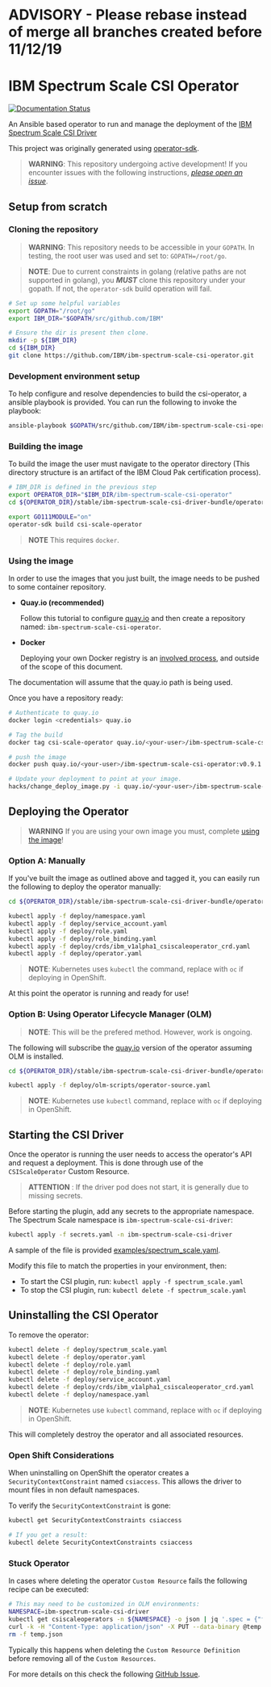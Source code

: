 # ADVISORY - Please rebase instead of merge all branches created before 11/12/19

# IBM Spectrum Scale CSI Operator

[![Documentation Status](https://readthedocs.org/projects/ibm-spectrum-scale-csi-operator/badge/?version=latest)](https://ibm-spectrum-scale-csi-operator.readthedocs.io/en/latest/?badge=latest)

An Ansible based operator to run and manage the deployment of the 
[IBM Spectrum Scale CSI Driver](https://github.com/IBM/ibm-spectrum-scale-csi-driver)

This project was originally generated using [operator-sdk](https://github.com/operator-framework/operator-sdk).

> **WARNING**: This repository undergoing active development! If you encounter issues with the following instructions, [_please open an issue_](https://github.com/IBM/ibm-spectrum-scale-csi-operator/issues).

## Setup from scratch

### Cloning the repository

> **WARNING**: This repository needs to be accessible in your `GOPATH`. In testing, the root user was used and set to: `GOPATH=/root/go`.

> **NOTE**: Due to current constraints in golang (relative paths are not supported in golang), you **_MUST_** clone this repository under your gopath. If not, the `operator-sdk` build operation will fail.

``` bash
# Set up some helpful variables
export GOPATH="/root/go"
export IBM_DIR="$GOPATH/src/github.com/IBM"

# Ensure the dir is present then clone.
mkdir -p ${IBM_DIR}
cd ${IBM_DIR}
git clone https://github.com/IBM/ibm-spectrum-scale-csi-operator.git
```

### Development environment setup

To help configure and resolve dependencies to build the csi-operator, a ansible playbook is provided.  You can run the following to invoke the playbook:

``` bash
ansible-playbook $GOPATH/src/github.com/IBM/ibm-spectrum-scale-csi-operator/ansible/dev-env-playbook.yaml
```

### Building the image

To build the image the user must navigate to the operator directory (This directory structure is an artifact of the IBM Cloud Pak certification process). 

``` bash
# IBM_DIR is defined in the previous step
export OPERATOR_DIR="$IBM_DIR/ibm-spectrum-scale-csi-operator"
cd ${OPERATOR_DIR}/stable/ibm-spectrum-scale-csi-driver-bundle/operators/ibm-spectrum-scale-csi-operator

export GO111MODULE="on"
operator-sdk build csi-scale-operator
```

>**NOTE** This requires `docker`.

### Using the image

In order to use the images that you just built, the image needs to be pushed to some container repository.

* **Quay.io (recommended)**

  Follow this tutorial to configure [quay.io](https://quay.io/tutorial/) and then create a repository named: `ibm-spectrum-scale-csi-operator`.

* **Docker** 

  Deploying your own Docker registry is an [involved process](https://docs.docker.com/registry/deploying/), and outside of the scope of this document. 

The documentation will assume that the quay.io path is being used. 

Once you have a repository ready:

``` bash
# Authenticate to quay.io
docker login <credentials> quay.io

# Tag the build 
docker tag csi-scale-operator quay.io/<your-user>/ibm-spectrum-scale-csi-operator:v0.9.1

# push the image
docker push quay.io/<your-user>/ibm-spectrum-scale-csi-operator:v0.9.1

# Update your deployment to point at your image.
hacks/change_deploy_image.py -i quay.io/<your-user>/ibm-spectrum-scale-csi-operator:v0.9.1
```

## Deploying the Operator

> **WARNING** If you are using your own image you must, complete [using the image](#using-the-image)!

### Option A: Manually

If you've built the image as outlined above and tagged it, you can easily run the following to deploy the operator manually:

``` bash
cd ${OPERATOR_DIR}/stable/ibm-spectrum-scale-csi-driver-bundle/operators/ibm-spectrum-scale-csi-operator

kubectl apply -f deploy/namespace.yaml
kubectl apply -f deploy/service_account.yaml
kubectl apply -f deploy/role.yaml
kubectl apply -f deploy/role_binding.yaml
kubectl apply -f deploy/crds/ibm_v1alpha1_csiscaleoperator_crd.yaml
kubectl apply -f deploy/operator.yaml
```

> **NOTE**: Kubernetes uses `kubectl` the command, replace with `oc` if deploying in OpenShift.

At this point the operator is running and ready for use!

### Option B: Using Operator Lifecycle Manager (OLM)

> **NOTE**: This will be the prefered method.  However, work is ongoing.

The following will subscribe the [quay.io](quay.io) version of the operator assuming OLM is installed.

``` bash
cd ${OPERATOR_DIR}/stable/ibm-spectrum-scale-csi-driver-bundle/operators/ibm-spectrum-scale-csi-operator

kubectl apply -f deploy/olm-scripts/operator-source.yaml
```
> **NOTE**: Kubernetes use `kubectl` command, replace with `oc` if deploying in OpenShift.


## Starting the CSI Driver

Once the operator is running the user needs to access the operator's API and request a deployment. This is done through use of the `CSIScaleOperator` Custom Resource. 

> **ATTENTION** : If the driver pod does not start, it is generally due to missing secrets. 

Before starting the plugin, add any secrets to the appropriate namespace.  The Spectrum Scale namespace is `ibm-spectrum-scale-csi-driver`:

``` bash
kubectl apply -f secrets.yaml -n ibm-spectrum-scale-csi-driver
```

A sample of the file is provided [examples/spectrum_scale.yaml](stable/ibm-spectrum-scale-csi-driver-bundle/operators/ibm-spectrum-scale-csi-operator/example/spectrum_scale.yaml). 

Modify this file to match the properties in your environment, then:

  * To start the CSI plugin, run: `kubectl apply -f spectrum_scale.yaml` 
  * To stop the CSI plugin, run: `kubectl delete -f spectrum_scale.yaml` 

## Uninstalling the CSI Operator

To remove the operator:

``` bash
kubectl delete -f deploy/spectrum_scale.yaml
kubectl delete -f deploy/operator.yaml
kubectl delete -f deploy/role.yaml
kubectl delete -f deploy/role_binding.yaml
kubectl delete -f deploy/service_account.yaml
kubectl delete -f deploy/crds/ibm_v1alpha1_csiscaleoperator_crd.yaml
kubectl delete -f deploy/namespace.yaml
```

> **NOTE**: Kubernetes use `kubectl` command, replace with `oc` if deploying in OpenShift.

This will completely destroy the operator and all associated resources.

### Open Shift Considerations

When uninstalling on OpenShift the operator creates a `SecurityContextConstraint`  named `csiaccess`.
This allows the driver to mount files in non default namespaces. 

To verify the `SecurityContextConstraint` is gone:

``` bash
kubectl get SecurityContextConstraints csiaccess

# If you get a result:
kubectl delete SecurityContextConstraints csiaccess
```

### Stuck Operator
In cases where deleting the operator `Custom Resource` fails the following recipe can be executed:

``` bash
# This may need to be customized in OLM environments:
NAMESPACE=ibm-spectrum-scale-csi-driver
kubectl get csiscaleoperators -n ${NAMESPACE} -o json | jq '.spec = {"finalizers":[]}' >temp.json
curl -k -H "Content-Type: application/json" -X PUT --data-binary @temp.json 127.0.0.1:8001/api/v1/namespaces/$NAMESPACE/finalize
rm -f temp.json
```

Typically this happens when deleting the `Custom Resource Definition` before removing all of the `Custom Resources`.

For more details on this check the following [GitHub Issue](https://github.com/operator-framework/operator-sdk/issues/2094).


